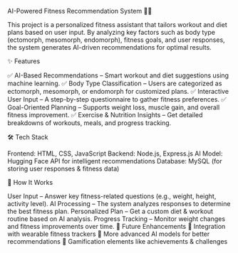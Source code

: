 AI-Powered Fitness Recommendation System 💪🔥

This project is a personalized fitness assistant that tailors workout and diet plans based on user input. 
By analyzing key factors such as body type (ectomorph, mesomorph, endomorph), fitness goals, and user responses,
the system generates AI-driven recommendations for optimal results.

✨ Features

✅ AI-Based Recommendations – Smart workout and diet suggestions using machine learning.
✅ Body Type Classification – Users are categorized as ectomorph, mesomorph, or endomorph for customized plans.
✅ Interactive User Input – A step-by-step questionnaire to gather fitness preferences.
✅ Goal-Oriented Planning – Supports weight loss, muscle gain, and overall fitness improvement.
✅ Exercise & Nutrition Insights – Get detailed breakdowns of workouts, meals, and progress tracking.


🛠 Tech Stack

Frontend: HTML, CSS, JavaScript
Backend: Node.js, Express.js
AI Model: Hugging Face API for intelligent recommendations
Database: MySQL (for storing user responses & fitness data)


🚀 How It Works

User Input – Answer key fitness-related questions (e.g., weight, height, activity level).
AI Processing – The system analyzes responses to determine the best fitness plan.
Personalized Plan – Get a custom diet & workout routine based on AI analysis.
Progress Tracking – Monitor weight changes and fitness improvements over time.
📌 Future Enhancements
🔹 Integration with wearable fitness trackers
🔹 More advanced AI models for better recommendations
🔹 Gamification elements like achievements & challenges

